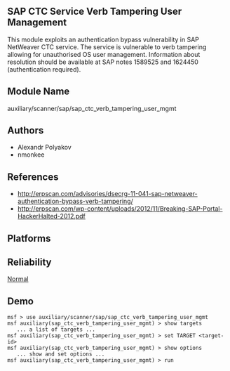 ## SAP CTC Service Verb Tampering User Management

This module exploits an authentication bypass vulnerability 
in SAP NetWeaver CTC service. The service is vulnerable to 
verb tampering allowing for unauthorised OS user management. 
Information about resolution should be available at SAP 
notes 1589525 and 1624450 (authentication required).


## Module Name
auxiliary/scanner/sap/sap_ctc_verb_tampering_user_mgmt

## Authors
* Alexandr Polyakov
* nmonkee


## References
* http://erpscan.com/advisories/dsecrg-11-041-sap-netweaver-authentication-bypass-verb-tampering/
* http://erpscan.com/wp-content/uploads/2012/11/Breaking-SAP-Portal-HackerHalted-2012.pdf




## Platforms


## Reliability
[Normal](https://github.com/rapid7/metasploit-framework/wiki/Exploit-Ranking)

## Demo

```
msf > use auxiliary/scanner/sap/sap_ctc_verb_tampering_user_mgmt
msf auxiliary(sap_ctc_verb_tampering_user_mgmt) > show targets
   ... a list of targets ...
msf auxiliary(sap_ctc_verb_tampering_user_mgmt) > set TARGET <target-id>
msf auxiliary(sap_ctc_verb_tampering_user_mgmt) > show options
   ... show and set options ...
msf auxiliary(sap_ctc_verb_tampering_user_mgmt) > run
```
    
    
